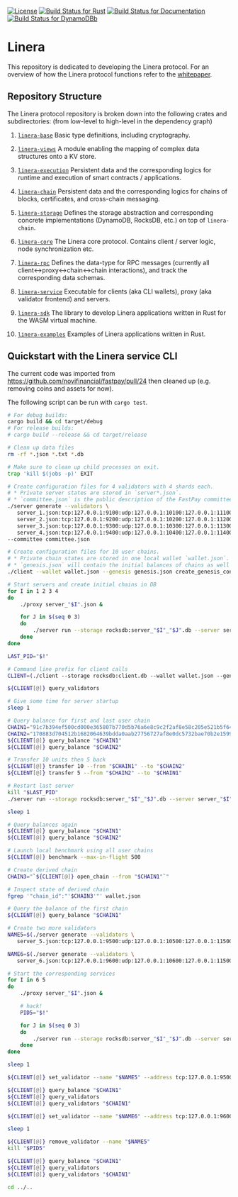 [![License](https://img.shields.io/badge/license-Apache-green.svg)](LICENSE)
[![Build Status for Rust](https://github.com/linera-io/linera-protocol/actions/workflows/rust.yml/badge.svg)](https://github.com/linera-io/linera-protocol/actions/workflows/rust.yml)
[![Build Status for Documentation](https://github.com/linera-io/linera-protocol/actions/workflows/documentation.yml/badge.svg)](https://github.com/linera-io/linera-protocol/actions/workflows/documentation.yml)
[![Build Status for DynamoDBb](https://github.com/linera-io/linera-protocol/actions/workflows/dynamodb.yml/badge.svg)](https://github.com/linera-io/linera-protocol/actions/workflows/dynamodb.yml)
<!-- [![Build Status for Kubernetes](https://github.com/linera-io/linera-protocol/actions/workflows/kubernetes.yml/badge.svg)](https://github.com/linera-io/linera-protocol/actions/workflows/kubernetes.yml) -->

# Linera

This repository is dedicated to developing the Linera protocol. For an overview of how
the Linera protocol functions refer to the [whitepaper](https://github.com/linera-io/linera-internal/tree/main/whitepaper).
<!-- Refer to public whitepaper once this repository is made public -->

## Repository Structure

The Linera protocol repository is broken down into the following crates and subdirectories: (from low-level to high-level in the dependency graph)

1. [`linera-base`](https://linera-io.github.io/linera-protocol/364a04086bc8f2bf91ec3406a2aac5f7e4e675b9/linera_base/index.html) Basic type definitions, including cryptography.

2. [`linera-views`](https://linera-io.github.io/linera-protocol/364a04086bc8f2bf91ec3406a2aac5f7e4e675b9/linera_views/index.html) A module enabling the mapping of complex data structures onto a KV store.

3. [`linera-execution`](https://linera-io.github.io/linera-protocol/364a04086bc8f2bf91ec3406a2aac5f7e4e675b9/linera_execution/index.html) Persistent data and the corresponding logics for runtime and execution of smart contracts / applications.

4. [`linera-chain`](https://linera-io.github.io/linera-protocol/364a04086bc8f2bf91ec3406a2aac5f7e4e675b9/linera_chain/index.html) Persistent data and the corresponding logics for chains of blocks, certificates, and cross-chain messaging.

5. [`linera-storage`](https://linera-io.github.io/linera-protocol/364a04086bc8f2bf91ec3406a2aac5f7e4e675b9/linera_storage/index.html) Defines the storage abstraction and corresponding concrete implementations (DynamoDB, RocksDB, etc.) on top of `linera-chain`.

6. [`linera-core`](https://linera-io.github.io/linera-protocol/364a04086bc8f2bf91ec3406a2aac5f7e4e675b9/linera_core/index.html) The Linera core protocol. Contains client / server logic, node synchronization etc.

7. [`linera-rpc`](https://linera-io.github.io/linera-protocol/364a04086bc8f2bf91ec3406a2aac5f7e4e675b9/linera_rpc/index.html)  Defines the data-type for RPC messages (currently all client<->proxy<->chain<->chain interactions), and track the corresponding data schemas.

8. [`linera-service`](https://linera-io.github.io/linera-protocol/364a04086bc8f2bf91ec3406a2aac5f7e4e675b9/linera_service/index.html) Executable for clients (aka CLI wallets), proxy (aka validator frontend) and servers.

9. [`linera-sdk`](https://linera-io.github.io/linera-protocol/364a04086bc8f2bf91ec3406a2aac5f7e4e675b9/linera_sdk/index.html) The library to develop Linera applications written in Rust for the WASM virtual machine.

10. [`linera-examples`](./linera-examples) Examples of Linera applications written in Rust.

## Quickstart with the Linera service CLI

The current code was imported from https://github.com/novifinancial/fastpay/pull/24 then
cleaned up (e.g. removing coins and assets for now).

The following script can be run with `cargo test`.

```bash
# For debug builds:
cargo build && cd target/debug
# For release builds:
# cargo build --release && cd target/release

# Clean up data files
rm -rf *.json *.txt *.db

# Make sure to clean up child processes on exit.
trap 'kill $(jobs -p)' EXIT

# Create configuration files for 4 validators with 4 shards each.
# * Private server states are stored in `server*.json`.
# * `committee.json` is the public description of the FastPay committee.
./server generate --validators \
   server_1.json:tcp:127.0.0.1:9100:udp:127.0.0.1:10100:127.0.0.1:11100:127.0.0.1:9101:127.0.0.1:9102:127.0.0.1:9103:127.0.0.1:9104 \
   server_2.json:tcp:127.0.0.1:9200:udp:127.0.0.1:10200:127.0.0.1:11200:127.0.0.1:9201:127.0.0.1:9202:127.0.0.1:9203:127.0.0.1:9204 \
   server_3.json:tcp:127.0.0.1:9300:udp:127.0.0.1:10300:127.0.0.1:11300:127.0.0.1:9301:127.0.0.1:9302:127.0.0.1:9303:127.0.0.1:9304 \
   server_4.json:tcp:127.0.0.1:9400:udp:127.0.0.1:10400:127.0.0.1:11400:127.0.0.1:9401:127.0.0.1:9402:127.0.0.1:9403:127.0.0.1:9404 \
--committee committee.json

# Create configuration files for 10 user chains.
# * Private chain states are stored in one local wallet `wallet.json`.
# * `genesis.json` will contain the initial balances of chains as well as the initial committee.
./client --wallet wallet.json --genesis genesis.json create_genesis_config 10 --initial-funding 10 --committee committee.json

# Start servers and create initial chains in DB
for I in 1 2 3 4
do
    ./proxy server_"$I".json &

    for J in $(seq 0 3)
    do
        ./server run --storage rocksdb:server_"$I"_"$J".db --server server_"$I".json --shard "$J" --genesis genesis.json &
    done
done

LAST_PID="$!"

# Command line prefix for client calls
CLIENT=(./client --storage rocksdb:client.db --wallet wallet.json --genesis genesis.json --max-pending-messages 10000)

${CLIENT[@]} query_validators

# Give some time for server startup
sleep 1

# Query balance for first and last user chain
CHAIN1="91c7b394ef500cd000e365807b770d5b76a6e8c9c2f2af8e58c205e521b5f646"
CHAIN2="170883d704512b1682064639bdda0aab27756727af8e0dc5732bae70b2e15997"
${CLIENT[@]} query_balance "$CHAIN1"
${CLIENT[@]} query_balance "$CHAIN2"

# Transfer 10 units then 5 back
${CLIENT[@]} transfer 10 --from "$CHAIN1" --to "$CHAIN2"
${CLIENT[@]} transfer 5 --from "$CHAIN2" --to "$CHAIN1"

# Restart last server
kill "$LAST_PID"
./server run --storage rocksdb:server_"$I"_"$J".db --server server_"$I".json --shard "$J" --genesis genesis.json &

sleep 1

# Query balances again
${CLIENT[@]} query_balance "$CHAIN1"
${CLIENT[@]} query_balance "$CHAIN2"

# Launch local benchmark using all user chains
${CLIENT[@]} benchmark --max-in-flight 500

# Create derived chain
CHAIN3="`${CLIENT[@]} open_chain --from "$CHAIN1"`"

# Inspect state of derived chain
fgrep '"chain_id":"'$CHAIN3'"' wallet.json

# Query the balance of the first chain
${CLIENT[@]} query_balance "$CHAIN1"

# Create two more validators
NAME5=$(./server generate --validators \
   server_5.json:tcp:127.0.0.1:9500:udp:127.0.0.1:10500:127.0.0.1:11500:127.0.0.1:9501:127.0.0.1:9502:127.0.0.1:9503:127.0.0.1:9504)

NAME6=$(./server generate --validators \
   server_6.json:tcp:127.0.0.1:9600:udp:127.0.0.1:10600:127.0.0.1:11500:127.0.0.1:9601:127.0.0.1:9602:127.0.0.1:9603:127.0.0.1:9604)

# Start the corresponding services
for I in 6 5
do
    ./proxy server_"$I".json &

    # hack!
    PID5="$!"

    for J in $(seq 0 3)
    do
        ./server run --storage rocksdb:server_"$I"_"$J".db --server server_"$I".json --shard "$J" --genesis genesis.json &
    done
done

sleep 1

${CLIENT[@]} set_validator --name "$NAME5" --address tcp:127.0.0.1:9500 --votes 100

${CLIENT[@]} query_balance "$CHAIN1"
${CLIENT[@]} query_validators
${CLIENT[@]} query_validators "$CHAIN1"

${CLIENT[@]} set_validator --name "$NAME6" --address tcp:127.0.0.1:9600 --votes 1

sleep 1

${CLIENT[@]} remove_validator --name "$NAME5"
kill "$PID5"

${CLIENT[@]} query_balance "$CHAIN1"
${CLIENT[@]} query_validators
${CLIENT[@]} query_validators "$CHAIN1"

cd ../..
```
